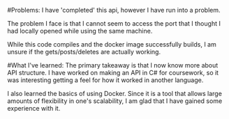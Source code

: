 #Problems:
I have 'completed' this api, however I have run into a problem. 

The problem I face is that I cannot seem to access the port that I 
thought I had locally opened while using the same machine.

While this code compiles and the docker image successfully builds,
I am unsure if the gets/posts/deletes are actually working.

#What I've learned:
The primary takeaway is that I now know more about API structure. 
I have worked on making an API in C# for coursework, so it was 
interesting getting a feel for how it worked in another language.

I also learned the basics of using Docker. Since it is a tool that
allows large amounts of flexibility in one's scalability, I am glad 
that I have gained some experience with it.
